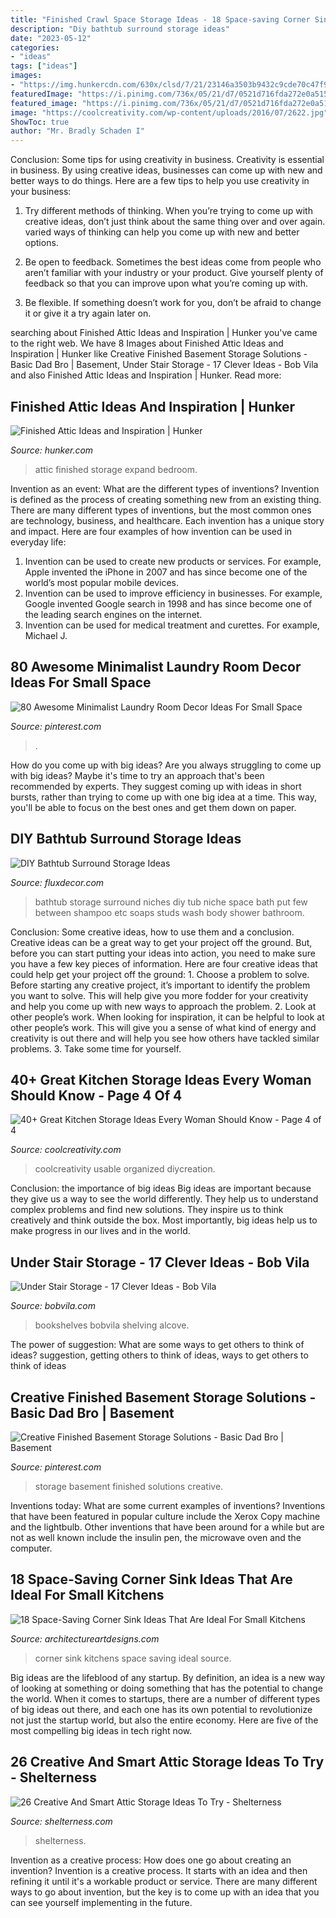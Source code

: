 ```yaml
---
title: "Finished Crawl Space Storage Ideas - 18 Space-saving Corner Sink Ideas That Are Ideal For Small Kitchens"
description: "Diy bathtub surround storage ideas"
date: "2023-05-12"
categories:
- "ideas"
tags: ["ideas"]
images:
- "https://img.hunkercdn.com/630x/clsd/7/21/23146a3503b9432c9cde70c47f9fa7bc.png"
featuredImage: "https://i.pinimg.com/736x/05/21/d7/0521d716fda272e0a5150b08b02fe41c.jpg"
featured_image: "https://i.pinimg.com/736x/05/21/d7/0521d716fda272e0a5150b08b02fe41c.jpg"
image: "https://coolcreativity.com/wp-content/uploads/2016/07/2622.jpg"
ShowToc: true
author: "Mr. Bradly Schaden I"
---
```



Conclusion: Some tips for using creativity in business.
Creativity is essential in business. By using creative ideas, businesses can come up with new and better ways to do things. Here are a few tips to help you use creativity in your business:
1. Try different methods of thinking. When you’re trying to come up with creative ideas, don’t just think about the same thing over and over again. varied ways of thinking can help you come up with new and better options.

2. Be open to feedback. Sometimes the best ideas come from people who aren’t familiar with your industry or your product. Give yourself plenty of feedback so that you can improve upon what you’re coming up with.

3. Be flexible. If something doesn’t work for you, don’t be afraid to change it or give it a try again later on.

	

		
searching about Finished Attic Ideas and Inspiration | Hunker you've came to the right web. We have 8 Images about Finished Attic Ideas and Inspiration | Hunker like Creative Finished Basement Storage Solutions - Basic Dad Bro | Basement, Under Stair Storage - 17 Clever Ideas - Bob Vila and also Finished Attic Ideas and Inspiration | Hunker. Read more:
		
    
## Finished Attic Ideas And Inspiration | Hunker

<img loading=lazy src="https://img.hunkercdn.com/630x/clsd/7/21/23146a3503b9432c9cde70c47f9fa7bc.png" onerror="this.onerror=null;this.src='https://tse3.mm.bing.net/th?id=OIP.sGgLiosoGV3QrvLEj_EtfAHaLH&amp;pid=15.1';" alt="Finished Attic Ideas and Inspiration | Hunker">

_Source: hunker.com_

>attic finished storage expand bedroom. 

	

Invention as an event: What are the different types of inventions?
Invention is defined as the process of creating something new from an existing thing. There are many different types of inventions, but the most common ones are technology, business, and healthcare. Each invention has a unique story and impact. Here are four examples of how invention can be used in everyday life: 
1. Invention can be used to create new products or services. For example, Apple invented the iPhone in 2007 and has since become one of the world’s most popular mobile devices. 
2. Invention can be used to improve efficiency in businesses. For example, Google invented Google search in 1998 and has since become one of the leading search engines on the internet. 
3. Invention can be used for medical treatment and curettes. For example, Michael J.

    
## 80 Awesome Minimalist Laundry Room Decor Ideas For Small Space

<img loading=lazy src="https://i.pinimg.com/736x/05/21/d7/0521d716fda272e0a5150b08b02fe41c.jpg" onerror="this.onerror=null;this.src='https://tse1.mm.bing.net/th?id=OIP.sy7Xp7IPKjmOPPfHk15BKgHaJQ&amp;pid=15.1';" alt="80 Awesome Minimalist Laundry Room Decor Ideas For Small Space">

_Source: pinterest.com_

>. 

	

How do you come up with big ideas?
Are you always struggling to come up with big ideas? Maybe it's time to try an approach that's been recommended by experts. They suggest coming up with ideas in short bursts, rather than trying to come up with one big idea at a time. This way, you'll be able to focus on the best ones and get them down on paper.

    
## DIY Bathtub Surround Storage Ideas

<img loading=lazy src="http://fluxdecor.com/wp-content/uploads/2015/03/bathtub-storage-ideas/7-bathtub-surround-storage-ideas.jpg" onerror="this.onerror=null;this.src='https://tse1.mm.bing.net/th?id=OIP.S8Qv2HC4-ZZy7lwu2S3wawHaJ4&amp;pid=15.1';" alt="DIY Bathtub Surround Storage Ideas">

_Source: fluxdecor.com_

>bathtub storage surround niches diy tub niche space bath put few between shampoo etc soaps studs wash body shower bathroom. 

	

Conclusion: Some creative ideas, how to use them and a conclusion.
Creative ideas can be a great way to get your project off the ground. But, before you can start putting your ideas into action, you need to make sure you have a few key pieces of information. Here are four creative ideas that could help get your project off the ground: 1. Choose a problem to solve. Before starting any creative project, it’s important to identify the problem you want to solve. This will help give you more fodder for your creativity and help you come up with new ways to approach the problem. 2. Look at other people’s work. When looking for inspiration, it can be helpful to look at other people’s work. This will give you a sense of what kind of energy and creativity is out there and will help you see how others have tackled similar problems. 3. Take some time for yourself.

    
## 40+ Great Kitchen Storage Ideas Every Woman Should Know - Page 4 Of 4

<img loading=lazy src="https://coolcreativity.com/wp-content/uploads/2016/07/2622.jpg" onerror="this.onerror=null;this.src='https://tse4.mm.bing.net/th?id=OIP.A6fXf6CusskIyK63w01lpQHaMS&amp;pid=15.1';" alt="40+ Great Kitchen Storage Ideas Every Woman Should Know - Page 4 of 4">

_Source: coolcreativity.com_

>coolcreativity usable organized diycreation. 

	

Conclusion: the importance of big ideas
Big ideas are important because they give us a way to see the world differently. They help us to understand complex problems and find new solutions. They inspire us to think creatively and think outside the box. Most importantly, big ideas help us to make progress in our lives and in the world.

    
## Under Stair Storage - 17 Clever Ideas - Bob Vila

<img loading=lazy src="https://empire-s3-production.bobvila.com/slides/5619/original/gilberteinteriors_built_ins_stairs.jpg?1553806689" onerror="this.onerror=null;this.src='https://tse4.mm.bing.net/th?id=OIP.5oxSSqelCkNZKshBmsFAhwHaJ4&amp;pid=15.1';" alt="Under Stair Storage - 17 Clever Ideas - Bob Vila">

_Source: bobvila.com_

>bookshelves bobvila shelving alcove. 

	

The power of suggestion: What are some ways to get others to think of ideas?
suggestion, getting others to think of ideas, ways to get others to think of ideas

    
## Creative Finished Basement Storage Solutions - Basic Dad Bro | Basement

<img loading=lazy src="https://i.pinimg.com/originals/85/1a/bc/851abc2549ab92ed3737ec152a5c732c.png" onerror="this.onerror=null;this.src='https://tse4.mm.bing.net/th?id=OIP.X9XFjCU81WmECXDw2SJMRQHaLT&amp;pid=15.1';" alt="Creative Finished Basement Storage Solutions - Basic Dad Bro | Basement">

_Source: pinterest.com_

>storage basement finished solutions creative. 

	

Inventions today: What are some current examples of inventions?
Inventions that have been featured in popular culture include the Xerox Copy machine and the lightbulb. Other inventions that have been around for a while but are not as well known include the insulin pen, the microwave oven and the computer.

    
## 18 Space-Saving Corner Sink Ideas That Are Ideal For Small Kitchens

<img loading=lazy src="http://www.architectureartdesigns.com/wp-content/uploads/2017/03/7-3.jpg" onerror="this.onerror=null;this.src='https://tse1.mm.bing.net/th?id=OIP.NJ3R0gzDllX822D_QxeIWwHaLD&amp;pid=15.1';" alt="18 Space-Saving Corner Sink Ideas That Are Ideal For Small Kitchens">

_Source: architectureartdesigns.com_

>corner sink kitchens space saving ideal source. 

	

Big ideas are the lifeblood of any startup. By definition, an idea is a new way of looking at something or doing something that has the potential to change the world. When it comes to startups, there are a number of different types of big ideas out there, and each one has its own potential to revolutionize not just the startup world, but also the entire economy. Here are five of the most compelling big ideas in tech right now.

    
## 26 Creative And Smart Attic Storage Ideas To Try - Shelterness

<img loading=lazy src="https://i.shelterness.com/2016/06/03-attic-closet-with-hangers-and-drawers.jpg" onerror="this.onerror=null;this.src='https://tse1.mm.bing.net/th?id=OIP.1XfkoN0LQMVpNrbrl9gGgwHaJ4&amp;pid=15.1';" alt="26 Creative And Smart Attic Storage Ideas To Try - Shelterness">

_Source: shelterness.com_

>shelterness. 

	

Invention as a creative process: How does one go about creating an invention?
Invention is a creative process. It starts with an idea and then refining it until it's a workable product or service. There are many different ways to go about invention, but the key is to come up with an idea that you can see yourself implementing in the future.

